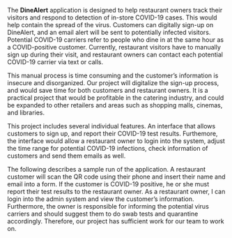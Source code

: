 The **DineAlert** application is designed to help restaurant owners track their visitors and respond to detection of in-store COVID-19 cases. This would help contain the spread of the virus. Customers can digitally sign-up on DineAlert, and an email alert will be sent to potentially infected visitors. Potential COVID-19 carriers refer to people who dine in at the same hour as a COVID-positive customer. Currently, restaurant visitors have to manually sign up during their visit, and restaurant owners can contact each potential COVID-19 carrier via text or calls.

This manual process is time consuming and the customer’s information is insecure and disorganized. Our project will digitalize the sign-up process, and would save time for both customers and restaurant owners. It is a practical project that would be profitable in  the catering industry, and could be expanded to other retailers and areas such as shopping malls, cinemas, and libraries.

This project includes several individual features. An interface that allows customers to sign up, and report their COVID-19 test results. Furthemore, the interface would allow a restaurant owner to login into the system, adjust the time range for potential COVID-19 infections, check information of customers and send them emails as well.

The following describes a sample run of the application. A restaurant customer will scan the QR code using their phone and insert their name and email into a form. If the customer is COVID-19 positive, he or she must report their test results to the restaurant owner. As a restaurant owner, I can login into the admin system and view the customer’s information. Furthermore, the owner is responsible for informing the potential virus carriers and should suggest them to do swab tests and quarantine accordingly. Therefore, our project has sufficient work for our team to work on.
